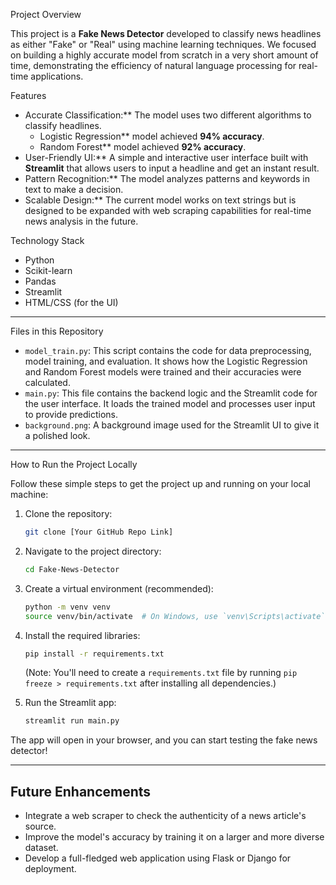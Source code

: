 Project Overview

This project is a **Fake News Detector** developed to classify news headlines as either "Fake" or "Real" using machine learning techniques. We focused on building a highly accurate model from scratch in a very short amount of time, demonstrating the efficiency of natural language processing for real-time applications.

Features

  - Accurate Classification:** The model uses two different algorithms to classify headlines.
      - Logistic Regression** model achieved **94% accuracy**.
      - Random Forest** model achieved **92% accuracy**.
  - User-Friendly UI:** A simple and interactive user interface built with **Streamlit** that allows users to input a headline and get an instant result.
  - Pattern Recognition:** The model analyzes patterns and keywords in text to make a decision.
  - Scalable Design:** The current model works on text strings but is designed to be expanded with web scraping capabilities for real-time news analysis in the future.

Technology Stack

  - Python
  - Scikit-learn
  - Pandas
  - Streamlit
  - HTML/CSS (for the UI)

-----

Files in this Repository

  - `model_train.py`: This script contains the code for data preprocessing, model training, and evaluation. It shows how the Logistic Regression and Random Forest models were trained and their accuracies were calculated.
  - `main.py`: This file contains the backend logic and the Streamlit code for the user interface. It loads the trained model and processes user input to provide predictions.
  - `background.png`: A background image used for the Streamlit UI to give it a polished look.

-----
How to Run the Project Locally

Follow these simple steps to get the project up and running on your local machine:

1.  Clone the repository:

    ```bash
    git clone [Your GitHub Repo Link]
    ```

2.  Navigate to the project directory:

    ```bash
    cd Fake-News-Detector
    ```

3.  Create a virtual environment (recommended):

    ```bash
    python -m venv venv
    source venv/bin/activate  # On Windows, use `venv\Scripts\activate`
    ```

4.  Install the required libraries:

    ```bash
    pip install -r requirements.txt
    ```

    (Note: You'll need to create a `requirements.txt` file by running `pip freeze > requirements.txt` after installing all dependencies.)

5.  Run the Streamlit app:

    ```bash
    streamlit run main.py
    ```

The app will open in your browser, and you can start testing the fake news detector\!

-----

## Future Enhancements

  - Integrate a web scraper to check the authenticity of a news article's source.
  - Improve the model's accuracy by training it on a larger and more diverse dataset.
  - Develop a full-fledged web application using Flask or Django for deployment.
